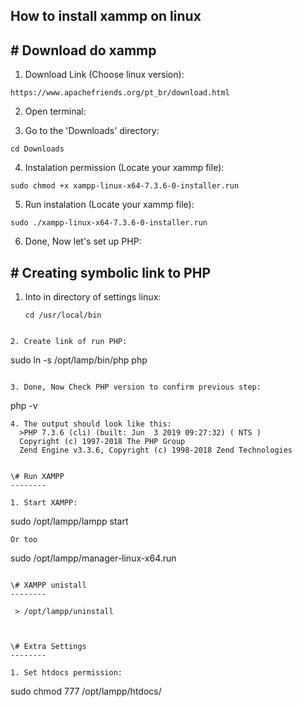 ## How to install xammp on linux


\# Download do xammp
--------

1. Download Link (Choose linux version):
  ```
  https://www.apachefriends.org/pt_br/download.html
  ```
2. Open terminal:

3. Go to the 'Downloads' directory:
  ```
  cd Downloads
  ```

4. Instalation permission (Locate your xammp file):
  ```
  sudo chmod +x xampp-linux-x64-7.3.6-0-installer.run
  ```

5. Run instalation (Locate your xammp file):
  ```
  sudo ./xampp-linux-x64-7.3.6-0-installer.run
  ```

6. Done, Now let's set up PHP:
 

\# Creating symbolic link to PHP
--------

1. Into in directory of settings linux:
   ```
   cd /usr/local/bin
  ```

2. Create link of run PHP:
  ```
  sudo ln -s /opt/lamp/bin/php php
  ```

3. Done, Now Check PHP version to confirm previous step:
   ```
   php -v
  ```
4. The output should look like this:
    >PHP 7.3.6 (cli) (built: Jun  3 2019 09:27:32) ( NTS )
    Copyright (c) 1997-2018 The PHP Group
    Zend Engine v3.3.6, Copyright (c) 1998-2018 Zend Technologies


\# Run XAMPP
--------

1. Start XAMPP:
   ```
   sudo /opt/lampp/lampp start
   ```
 Or too
   ```
   sudo /opt/lampp/manager-linux-x64.run
   ```

\# XAMPP unistall
--------

    > /opt/lampp/uninstall



\# Extra Settings
--------

1. Set htdocs permission:
   ```
   sudo chmod 777 /opt/lampp/htdocs/
   ```

